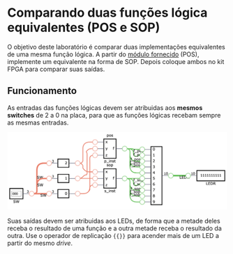 # Comparando duas funções lógica equivalentes (POS e SOP)

O objetivo deste laboratório é comparar duas implementações equivalentes de uma mesma função lógica. A partir do [módulo fornecido](pos.v) (POS), implemente um equivalente na forma de SOP. Depois coloque ambos no kit FPGA para comparar suas saídas. 

## Funcionamento

As entradas das funções lógicas devem ser atribuidas aos **mesmos switches** de 2 a 0 na placa, para que as funções lógicas recebam sempre as mesmas entradas.

![Circuito desejado](pos2sop.png)

Suas saídas devem ser atribuidas aos LEDs, de forma que a metade deles receba o resultado de uma função e a outra metade receba o resultado da outra. Use o operador de replicação `{{}}` para acender mais de um LED a partir do mesmo *drive*. 
